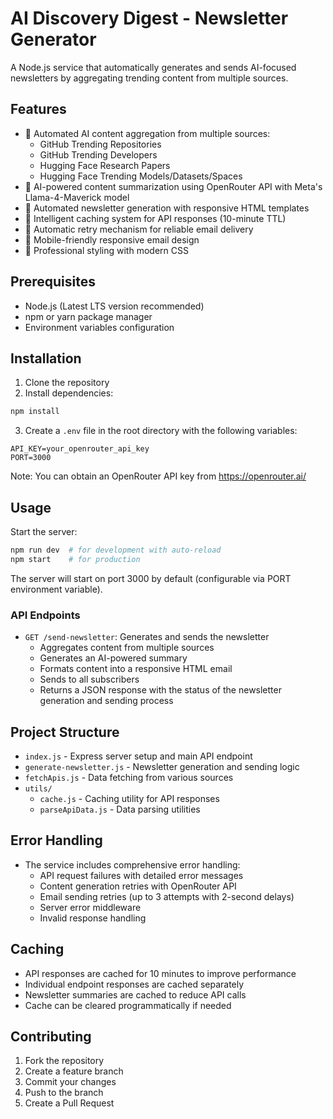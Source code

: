 # AI Discovery Digest - Newsletter Generator

A Node.js service that automatically generates and sends AI-focused newsletters by aggregating trending content from multiple sources.

## Features

- 🤖 Automated AI content aggregation from multiple sources:
  - GitHub Trending Repositories
  - GitHub Trending Developers
  - Hugging Face Research Papers
  - Hugging Face Trending Models/Datasets/Spaces
- 📝 AI-powered content summarization using OpenRouter API with Meta's Llama-4-Maverick model
- 📧 Automated newsletter generation with responsive HTML templates
- 💾 Intelligent caching system for API responses (10-minute TTL)
- 🔄 Automatic retry mechanism for reliable email delivery
- 📱 Mobile-friendly responsive email design
- 🎨 Professional styling with modern CSS

## Prerequisites

- Node.js (Latest LTS version recommended)
- npm or yarn package manager
- Environment variables configuration

## Installation

1. Clone the repository
2. Install dependencies:
```bash
npm install
```

3. Create a `.env` file in the root directory with the following variables:
```env
API_KEY=your_openrouter_api_key
PORT=3000
```

Note: You can obtain an OpenRouter API key from https://openrouter.ai/

## Usage

Start the server:
```bash
npm run dev  # for development with auto-reload
npm start    # for production
```

The server will start on port 3000 by default (configurable via PORT environment variable).

### API Endpoints

- `GET /send-newsletter`: Generates and sends the newsletter
  - Aggregates content from multiple sources
  - Generates an AI-powered summary
  - Formats content into a responsive HTML email
  - Sends to all subscribers
  - Returns a JSON response with the status of the newsletter generation and sending process

## Project Structure

- `index.js` - Express server setup and main API endpoint
- `generate-newsletter.js` - Newsletter generation and sending logic
- `fetchApis.js` - Data fetching from various sources
- `utils/`
  - `cache.js` - Caching utility for API responses
  - `parseApiData.js` - Data parsing utilities

## Error Handling

- The service includes comprehensive error handling:
  - API request failures with detailed error messages
  - Content generation retries with OpenRouter API
  - Email sending retries (up to 3 attempts with 2-second delays)
  - Server error middleware
  - Invalid response handling

## Caching

- API responses are cached for 10 minutes to improve performance
- Individual endpoint responses are cached separately
- Newsletter summaries are cached to reduce API calls
- Cache can be cleared programmatically if needed

## Contributing

1. Fork the repository
2. Create a feature branch
3. Commit your changes
4. Push to the branch
5. Create a Pull Request

